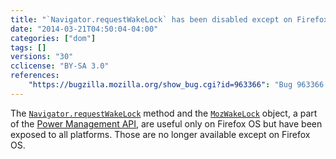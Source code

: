 ```yaml
---
title: "`Navigator.requestWakeLock` has been disabled except on Firefox OS"
date: "2014-03-21T04:50:04-04:00"
categories: ["dom"]
tags: []
versions: "30"
cclicense: "BY-SA 3.0"
references:
    "https://bugzilla.mozilla.org/show_bug.cgi?id=963366": "Bug 963366 – Hide navigator.requestWakeLock and MozWakeLock from the web except on Firefox OS"
---
```

The [`Navigator.requestWakeLock`](https://developer.mozilla.org/en-US/docs/Web/API/Navigator.requestWakeLock) method and the [`MozWakeLock`](https://developer.mozilla.org/en-US/docs/Web/API/MozWakeLock) object, a part of the [Power Management API](https://developer.mozilla.org/en-US/docs/WebAPI/Power_Management), are useful only on Firefox OS but have been exposed to all platforms. Those are no longer available except on Firefox OS.
